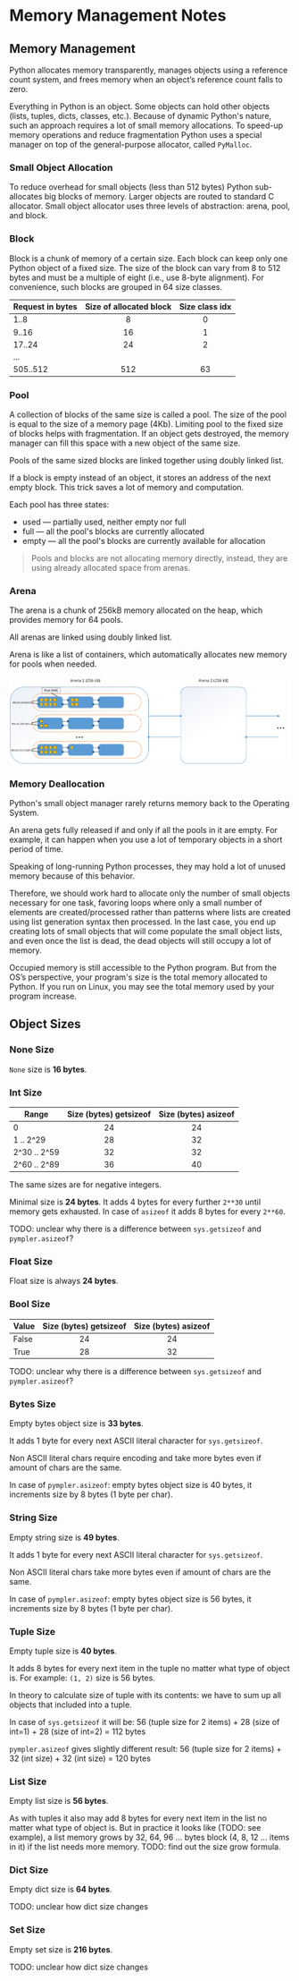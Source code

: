 # Memory Management Notes

## Memory Management

Python allocates memory transparently, manages objects using a reference count 
system, and frees memory when an object’s reference count falls to zero.

Everything in Python is an object. Some objects can hold other objects (lists, tuples, dicts, classes, etc.). 
Because of dynamic Python's nature, such an approach requires a lot of small memory allocations. 
To speed-up memory operations and reduce fragmentation Python uses a special manager on top of the general-purpose allocator, called `PyMalloc`.

### Small Object Allocation

To reduce overhead for small objects (less than 512 bytes) Python sub-allocates big blocks of memory. 
Larger objects are routed to standard C allocator. Small object allocator uses three levels of abstraction: arena, pool, and block.

### Block

Block is a chunk of memory of a certain size. Each block can keep only one Python object of a fixed size. 
The size of the block can vary from 8 to 512 bytes and must be a multiple of eight (i.e., use 8-byte alignment). 
For convenience, such blocks are grouped in 64 size classes.

| Request in bytes | Size of allocated block | Size class idx |
|------------------|:-----------------------:|:--------------:|
| 1..8             | 8                       | 0              |
| 9..16            | 16                      | 1              |
| 17..24           | 24                      | 2              |
| ...              |                         |                |
| 505..512         | 512                     | 63             |

### Pool

A collection of blocks of the same size is called a pool. 
The size of the pool is equal to the size of a memory page (4Kb). 
Limiting pool to the fixed size of blocks helps with fragmentation. 
If an object gets destroyed, the memory manager can fill this space with a new object of the same size.

Pools of the same sized blocks are linked together using doubly linked list.

If a block is empty instead of an object, it stores an address of the next empty block. 
This trick saves a lot of memory and computation.

Each pool has three states:

- used — partially used, neither empty nor full
- full — all the pool's blocks are currently allocated
- empty — all the pool's blocks are currently available for allocation

> Pools and blocks are not allocating memory directly, instead, they are using already allocated space from arenas.

### Arena

The arena is a chunk of 256kB memory allocated on the heap, which provides memory for 64 pools.

All arenas are linked using doubly linked list.

Arena is like a list of containers, which automatically allocates new memory for pools when needed.

![Memory Diagram](memory_diagram.png)

### Memory Deallocation

Python's small object manager rarely returns memory back to the Operating System.

An arena gets fully released if and only if all the pools in it are empty. 
For example, it can happen when you use a lot of temporary objects in a short period of time.

Speaking of long-running Python processes, they may hold a lot of unused memory because of this behavior.

Therefore, we should work hard to allocate only the number of small objects necessary
for one task, favoring loops where only a small number of elements are created/processed 
rather than patterns where lists are created using list generation syntax then processed.
In the last case, you end up creating lots of small objects that will come populate the 
small object lists, and even once the list is dead, the dead objects will still occupy a lot of
memory.

Occupied memory is still accessible to the Python program. But from the OS’s
perspective, your program's size is the total memory allocated to Python.
If you run on Linux, you may see the total memory used by your program increase.

## Object Sizes

### None Size

`None` size is **16 bytes**.

### Int Size

| Range        | Size (bytes) getsizeof | Size (bytes) asizeof |
|--------------|:----------------------:|:--------------------:|
| 0            | 24                     | 24                   |
| 1 .. 2^29    | 28                     | 32                   |
| 2^30 .. 2^59 | 32                     | 32                   |
| 2^60 .. 2^89 | 36                     | 40                   |

The same sizes are for negative integers.

Minimal size is **24 bytes**. It adds 4 bytes for every further `2**30` until memory gets exhausted. In case of `asizeof` it adds 8 bytes for every `2**60`.

TODO: unclear why there is a difference between `sys.getsizeof` and `pympler.asizeof`?

### Float Size

Float size is always **24 bytes**.

### Bool Size

| Value        | Size (bytes) getsizeof | Size (bytes) asizeof |
|--------------|:----------------------:|:--------------------:|
| False        | 24                     | 24                   |
| True         | 28                     | 32                   |

TODO: unclear why there is a difference between `sys.getsizeof` and `pympler.asizeof`?

### Bytes Size

Empty bytes object size is **33 bytes**.

It adds 1 byte for every next ASCII literal character for `sys.getsizeof`.

Non ASCII literal chars require encoding and take more bytes even if amount of chars are the same.

In case of `pympler.asizeof`: empty bytes object size is 40 bytes, it increments size by 8 bytes (1 byte per char).

### String Size

Empty string size is **49 bytes**.

It adds 1 byte for every next ASCII literal character for `sys.getsizeof`.

Non ASCII literal chars take more bytes even if amount of chars are the same.

In case of `pympler.asizeof`: empty bytes object size is 56 bytes, it increments size by 8 bytes (1 byte per char).

### Tuple Size

Empty tuple size is **40 bytes**.

It adds 8 bytes for every next item in the tuple no matter what type of object is. 
For example: `(1, 2)` size is 56 bytes.

In theory to calculate size of tuple with its contents: we have to sum up all objects that included into a tuple.

In case of `sys.getsizeof` it will be: 56 (tuple size for 2 items) + 28 (size of int=1) + 28 (size of int=2) = 112 bytes

`pympler.asizeof` gives slightly different result: 56 (tuple size for 2 items) + 32 (int size) + 32 (int size) = 120 bytes

### List Size

Empty list size is **56 bytes**.

As with tuples it also may add 8 bytes for every next item in the list no matter what type of object is. 
But in practice it looks like (TODO: see example), a list memory grows by 32, 64, 96 ... bytes block (4, 8, 12 ... items in it) 
if the list needs more memory. TODO: find out the size grow formula.

### Dict Size

Empty dict size is **64 bytes**.

TODO: unclear how dict size changes

### Set Size

Empty set size is **216 bytes**.

TODO: unclear how dict size changes
